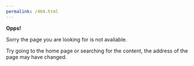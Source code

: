 ```yaml
---
permalink: /404.html
---
```

**Opps!**

Sorry the page you are looking for is not avaliable. 

Try going to the home page or searching for the content, the address of the page may have changed.